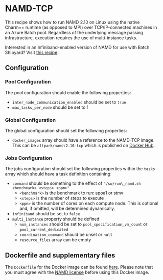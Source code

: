 # NAMD-TCP
This recipe shows how to run NAMD 2.10 on Linux using the native Charm++
runtime (as opposed to MPI) over TCP/IP-connected machines in an Azure Batch
pool. Regardless of the underlying message passing infrastructure,
execution requires the use of multi-instance tasks.

Interested in an Infiniband-enabled version of NAMD for use with Batch
Shipyard? Visit [this recipe](../NAMD-Infiniband).

## Configuration
### Pool Configuration
The pool configuration should enable the following properties:
* `inter_node_communication_enabled` should be set to `true`
* `max_tasks_per_node` should be set to 1

### Global Configuration
The global configuration should set the following properties:
* `docker_images` array should have a reference to the NAMD-TCP image. This
can be `alfpark/namd:2.10-tcp` which is published on
[Docker Hub](https://hub.docker.com/r/alfpark/namd/).

### Jobs Configuration
The jobs configuration should set the following properties within the `tasks`
array which should have a task definition containing:
* `command` should be something to the effect of
`"/sw/run\_namd.sh <benchmark> <steps> <ppn>"`
  * `<benchmark>` is the benchmark to run: apoa1 or stmv
  * `<steps>` is the number of steps to execute
  * `<ppn>` is the number of cores on each compute node. This is optional
    and, if omitted, will be determined dynamically.
* `infiniband` should be set to `false`
* `multi_instance` property should be defined
  * `num_instances` should be set to `pool_specification_vm_count` or
    `pool_current_dedicated`
  * `coordination_command` should be unset or `null`
  * `resource_files` array can be empty

## Dockerfile and supplementary files
The `Dockerfile` for the Docker image can be found [here](./docker). Please
note that you must agree with the
[NAMD license](http://www.ks.uiuc.edu/Research/namd/license.html) before
using this Docker image.
